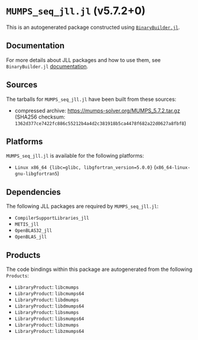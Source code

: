 # `MUMPS_seq_jll.jl` (v5.7.2+0)

This is an autogenerated package constructed using [`BinaryBuilder.jl`](https://github.com/JuliaPackaging/BinaryBuilder.jl).

## Documentation

For more details about JLL packages and how to use them, see `BinaryBuilder.jl` [documentation](https://docs.binarybuilder.org/stable/jll/).

## Sources

The tarballs for `MUMPS_seq_jll.jl` have been built from these sources:

* compressed archive: https://mumps-solver.org/MUMPS_5.7.2.tar.gz (SHA256 checksum: `1362d377ce7422fc886c55212b4a4d2c381918b5ca4478f682a22d0627a8fbf8`)

## Platforms

`MUMPS_seq_jll.jl` is available for the following platforms:

* `Linux x86_64 {libc=glibc, libgfortran_version=5.0.0}` (`x86_64-linux-gnu-libgfortran5`)

## Dependencies

The following JLL packages are required by `MUMPS_seq_jll.jl`:

* `CompilerSupportLibraries_jll`
* `METIS_jll`
* `OpenBLAS32_jll`
* `OpenBLAS_jll`

## Products

The code bindings within this package are autogenerated from the following `Products`:

* `LibraryProduct`: `libcmumps`
* `LibraryProduct`: `libcmumps64`
* `LibraryProduct`: `libdmumps`
* `LibraryProduct`: `libdmumps64`
* `LibraryProduct`: `libsmumps`
* `LibraryProduct`: `libsmumps64`
* `LibraryProduct`: `libzmumps`
* `LibraryProduct`: `libzmumps64`

